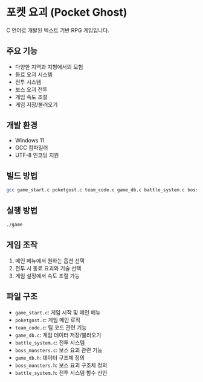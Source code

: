 # 포켓 요괴 (Pocket Ghost)

C 언어로 개발된 텍스트 기반 RPG 게임입니다.

## 주요 기능

- 다양한 지역과 지형에서의 모험
- 동료 요괴 시스템
- 전투 시스템
- 보스 요괴 전투
- 게임 속도 조절
- 게임 저장/불러오기

## 개발 환경

- Windows 11
- GCC 컴파일러
- UTF-8 인코딩 지원

## 빌드 방법

```bash
gcc game_start.c poketgost.c team_code.c game_db.c battle_system.c boss_monsters.c -o game
```

## 실행 방법

```bash
./game
```

## 게임 조작

1. 메인 메뉴에서 원하는 옵션 선택
2. 전투 시 동료 요괴와 기술 선택
3. 게임 설정에서 속도 조절 가능

## 파일 구조

- `game_start.c`: 게임 시작 및 메인 메뉴
- `poketgost.c`: 게임 메인 로직
- `team_code.c`: 팀 코드 관련 기능
- `game_db.c`: 게임 데이터 저장/불러오기
- `battle_system.c`: 전투 시스템
- `boss_monsters.c`: 보스 요괴 관련 기능
- `game_db.h`: 데이터 구조체 정의
- `boss_monsters.h`: 보스 요괴 구조체 정의
- `battle_system.h`: 전투 시스템 함수 선언
